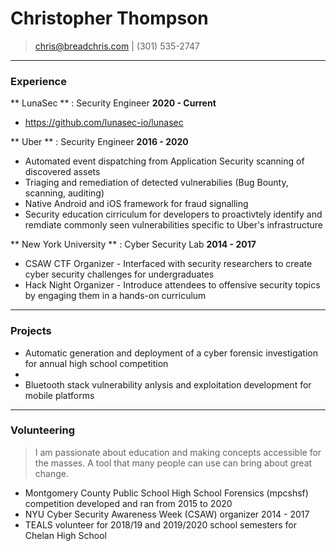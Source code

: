 # Christopher Thompson

> [chris@breadchris.com](chris@breadchris.com) | (301) 535-2747

---

### Experience

** LunaSec ** : Security Engineer __2020 - Current__

* https://github.com/lunasec-io/lunasec

** Uber ** : Security Engineer __2016 - 2020__

* Automated event dispatching from Application Security scanning of discovered assets
* Triaging and remediation of detected vulnerabilies (Bug Bounty, scanning, auditing)
* Native Android and iOS framework for fraud signalling
* Security education cirriculum for developers to proactivtely identify and remdiate commonly seen vulnerabilities specific to Uber's infrastructure

** New York University ** : Cyber Security Lab __2014 - 2017__

* CSAW CTF Organizer - Interfaced with security researchers to create cyber security challenges for undergraduates
* Hack Night Organizer - Introduce attendees to offensive security topics by engaging them in a hands-on curriculum

---

### Projects

* Automatic generation and deployment of a cyber forensic investigation for annual high school competition
* 
* Bluetooth stack vulnerability anlysis and exploitation development for mobile platforms

---

### Volunteering

> I am passionate about education and making concepts accessible for the masses. A tool that many people can use can bring about great change.

* Montgomery County Public School High School Forensics (mpcshsf) competition developed and ran from 2015 to 2020
* NYU Cyber Security Awareness Week (CSAW) organizer 2014 - 2017
* TEALS volunteer for 2018/19 and 2019/2020 school semesters for Chelan High School

